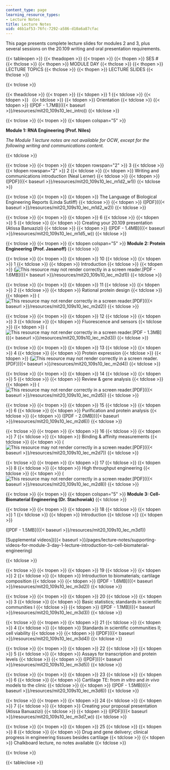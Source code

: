 ```yaml
---
content_type: page
learning_resource_types:
- Lecture Notes
title: Lecture Notes
uid: 46b1af53-76fc-7292-a586-d10a6a87cfac
---
```


This page presents complete lecture slides for modules 2 and 3, plus several sessions on the 20.109 writing and oral presentation requirements.

{{< tableopen >}}
{{< theadopen >}}
{{< tropen >}}
{{< thopen >}}
SES #
{{< thclose >}}
{{< thopen >}}
MODULE DAY
{{< thclose >}}
{{< thopen >}}
LECTURE TOPICS
{{< thclose >}}
{{< thopen >}}
LECTURE SLIDES
{{< thclose >}}

{{< trclose >}}

{{< theadclose >}}
{{< tropen >}}
{{< tdopen >}}
1
{{< tdclose >}}
{{< tdopen >}}
 
{{< tdclose >}}
{{< tdopen >}}
Orientation
{{< tdclose >}}
{{< tdopen >}}
([PDF - 1.7MB]({{< baseurl >}}/resources/mit20_109s10_lec_intro))
{{< tdclose >}}

{{< trclose >}}
{{< tropen >}}
{{< tdopen colspan="5" >}}


**Module 1: RNA Engineering (Prof. Niles)**

_The Module 1 lecture notes are not available for OCW_, _except for the following writing and communications content._


{{< tdclose >}}

{{< trclose >}}
{{< tropen >}}
{{< tdopen rowspan="2" >}}
3
{{< tdclose >}}
{{< tdopen rowspan="2" >}}
2
{{< tdclose >}}
{{< tdopen >}}
Writing and communications introduction (Neal Lerner)
{{< tdclose >}}
{{< tdopen >}}
([PDF]({{< baseurl >}}/resources/mit20_109s10_lec_m1d2_w1))
{{< tdclose >}}

{{< trclose >}}
{{< tropen >}}
{{< tdopen >}}
The Language of Biological Engineering Reports (Linda Sutliff)
{{< tdclose >}}
{{< tdopen >}}
([PDF]({{< baseurl >}}/resources/mit20_109s10_lec_m1d2_w2))
{{< tdclose >}}

{{< trclose >}}
{{< tropen >}}
{{< tdopen >}}
6
{{< tdclose >}}
{{< tdopen >}}
5
{{< tdclose >}}
{{< tdopen >}}
Creating your 20.109 presentation (Atissa Banuazizi)
{{< tdclose >}}
{{< tdopen >}}
([PDF - 1.4MB]({{< baseurl >}}/resources/mit20_109s10_lec_m1d5_w))
{{< tdclose >}}

{{< trclose >}}
{{< tropen >}}
{{< tdopen colspan="5" >}}
**Module 2: Protein Engineering (Prof. Jasanoff)**
{{< tdclose >}}

{{< trclose >}}
{{< tropen >}}
{{< tdopen >}}
10
{{< tdclose >}}
{{< tdopen >}}
1
{{< tdclose >}}
{{< tdopen >}}
Introduction
{{< tdclose >}}
{{< tdopen >}}
(![This resource may not render correctly in a screen reader.](/images/inacessible.gif)[PDF - 1.6MB]({{< baseurl >}}/resources/mit20_109s10_lec_m2d1))
{{< tdclose >}}

{{< trclose >}}
{{< tropen >}}
{{< tdopen >}}
11
{{< tdclose >}}
{{< tdopen >}}
2
{{< tdclose >}}
{{< tdopen >}}
Rational protein design
{{< tdclose >}}
{{< tdopen >}}
(![This resource may not render correctly in a screen reader.](/images/inacessible.gif)[PDF]({{< baseurl >}}/resources/mit20_109s10_lec_m2d2))
{{< tdclose >}}

{{< trclose >}}
{{< tropen >}}
{{< tdopen >}}
12
{{< tdclose >}}
{{< tdopen >}}
3
{{< tdclose >}}
{{< tdopen >}}
Fluorescence and sensors
{{< tdclose >}}
{{< tdopen >}}
(![This resource may not render correctly in a screen reader.](/images/inacessible.gif)[PDF - 1.3MB]({{< baseurl >}}/resources/mit20_109s10_lec_m2d3))
{{< tdclose >}}

{{< trclose >}}
{{< tropen >}}
{{< tdopen >}}
13
{{< tdclose >}}
{{< tdopen >}}
4
{{< tdclose >}}
{{< tdopen >}}
Protein expression
{{< tdclose >}}
{{< tdopen >}}
(![This resource may not render correctly in a screen reader.](/images/inacessible.gif)[PDF]({{< baseurl >}}/resources/mit20_109s10_lec_m2d4))
{{< tdclose >}}

{{< trclose >}}
{{< tropen >}}
{{< tdopen >}}
14
{{< tdclose >}}
{{< tdopen >}}
5
{{< tdclose >}}
{{< tdopen >}}
Review & gene analysis
{{< tdclose >}}
{{< tdopen >}}
(![This resource may not render correctly in a screen reader.](/images/inacessible.gif)[PDF]({{< baseurl >}}/resources/mit20_109s10_lec_m2d5))
{{< tdclose >}}

{{< trclose >}}
{{< tropen >}}
{{< tdopen >}}
15
{{< tdclose >}}
{{< tdopen >}}
6
{{< tdclose >}}
{{< tdopen >}}
Purification and protein analysis
{{< tdclose >}}
{{< tdopen >}}
([PDF - 2.0MB]({{< baseurl >}}/resources/mit20_109s10_lec_m2d6))
{{< tdclose >}}

{{< trclose >}}
{{< tropen >}}
{{< tdopen >}}
16
{{< tdclose >}}
{{< tdopen >}}
7
{{< tdclose >}}
{{< tdopen >}}
Binding & affinity measurements
{{< tdclose >}}
{{< tdopen >}}
(![This resource may not render correctly in a screen reader.](/images/inacessible.gif)[PDF]({{< baseurl >}}/resources/mit20_109s10_lec_m2d7))
{{< tdclose >}}

{{< trclose >}}
{{< tropen >}}
{{< tdopen >}}
17
{{< tdclose >}}
{{< tdopen >}}
8
{{< tdclose >}}
{{< tdopen >}}
High throughput engineering
{{< tdclose >}}
{{< tdopen >}}
(![This resource may not render correctly in a screen reader.](/images/inacessible.gif)[PDF]({{< baseurl >}}/resources/mit20_109s10_lec_m2d8))
{{< tdclose >}}

{{< trclose >}}
{{< tropen >}}
{{< tdopen colspan="5" >}}
**Module 3: Cell-Biomaterial Engineering (Dr. Stachowiak)**
{{< tdclose >}}

{{< trclose >}}
{{< tropen >}}
{{< tdopen >}}
18
{{< tdclose >}}
{{< tdopen >}}
1
{{< tdclose >}}
{{< tdopen >}}
Introduction
{{< tdclose >}}
{{< tdopen >}}


([PDF - 1.5MB]({{< baseurl >}}/resources/mit20_109s10_lec_m3d1))

[Supplemental videos]({{< baseurl >}}/pages/lecture-notes/supporting-videos-for-module-3-day-1-lecture-introduction-to-cell-biomaterial-engineering)


{{< tdclose >}}

{{< trclose >}}
{{< tropen >}}
{{< tdopen >}}
19
{{< tdclose >}}
{{< tdopen >}}
2
{{< tdclose >}}
{{< tdopen >}}
Introduction to biomaterials; cartilage composition
{{< tdclose >}}
{{< tdopen >}}
([PDF - 1.6MB]({{< baseurl >}}/resources/mit20_109s10_lec_m3d2))
{{< tdclose >}}

{{< trclose >}}
{{< tropen >}}
{{< tdopen >}}
20
{{< tdclose >}}
{{< tdopen >}}
3
{{< tdclose >}}
{{< tdopen >}}
Basic statistics; standards in scientific communities I
{{< tdclose >}}
{{< tdopen >}}
([PDF - 1.1MB]({{< baseurl >}}/resources/mit20_109s10_lec_m3d3))
{{< tdclose >}}

{{< trclose >}}
{{< tropen >}}
{{< tdopen >}}
21
{{< tdclose >}}
{{< tdopen >}}
4
{{< tdclose >}}
{{< tdopen >}}
Standards in scientific communities II; cell viability
{{< tdclose >}}
{{< tdopen >}}
([PDF]({{< baseurl >}}/resources/mit20_109s10_lec_m3d4))
{{< tdclose >}}

{{< trclose >}}
{{< tropen >}}
{{< tdopen >}}
22
{{< tdclose >}}
{{< tdopen >}}
5
{{< tdclose >}}
{{< tdopen >}}
Assays for transcription and protein levels
{{< tdclose >}}
{{< tdopen >}}
([PDF]({{< baseurl >}}/resources/mit20_109s10_lec_m3d5))
{{< tdclose >}}

{{< trclose >}}
{{< tropen >}}
{{< tdopen >}}
23
{{< tdclose >}}
{{< tdopen >}}
6
{{< tdclose >}}
{{< tdopen >}}
Cartilage TE: from _in vitro_ and _in vivo_ models to the clinic
{{< tdclose >}}
{{< tdopen >}}
([PDF - 1.5MB]({{< baseurl >}}/resources/mit20_109s10_lec_m3d6))
{{< tdclose >}}

{{< trclose >}}
{{< tropen >}}
{{< tdopen >}}
24
{{< tdclose >}}
{{< tdopen >}}
7
{{< tdclose >}}
{{< tdopen >}}
Creating your proposal presentation (Atissa Banuazizi)
{{< tdclose >}}
{{< tdopen >}}
([PDF]({{< baseurl >}}/resources/mit20_109s10_lec_m3d7_w))
{{< tdclose >}}

{{< trclose >}}
{{< tropen >}}
{{< tdopen >}}
25
{{< tdclose >}}
{{< tdopen >}}
8
{{< tdclose >}}
{{< tdopen >}}
Drug and gene delivery; clinical progress in engineering tissues besides cartilage
{{< tdclose >}}
{{< tdopen >}}
Chalkboard lecture, no notes available
{{< tdclose >}}

{{< trclose >}}

{{< tableclose >}}